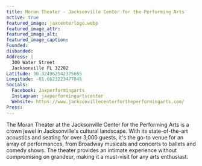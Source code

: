 ```yaml
---
title: Moran Theater - Jacksonville Center for the Performing Arts
active: true
featured_image: jaxcenterlogo.webp
featured_image_attr: 
featured_image_alt:
featured_image_caption: 
Founded: 
disbanded:
Address: |
  300 Water Street
  Jacksonville FL 32202
Latitude: 30.324962542375665
Longitude: -81.6623223477845
Socials: 
  Facebook: Jaxperformingarts
  Instagram: jaxperformingartscenter
  Website: https://www.jacksonvillecenterfortheperformingarts.com/
Press:
---
```

The Moran Theater at the Jacksonville Center for the Performing Arts is a crown jewel in Jacksonville's cultural landscape. With its state-of-the-art acoustics and seating for over 3,000 guests, it's the go-to venue for an array of performances, from Broadway musicals and concerts to ballets and comedy shows. The theater provides an intimate experience without compromising on grandeur, making it a must-visit for any arts enthusiast.